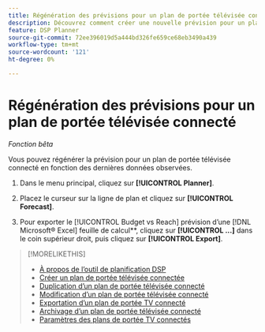 ```yaml
---
title: Régénération des prévisions pour un plan de portée télévisée connecté
description: Découvrez comment créer une nouvelle prévision pour un plan de portée TV connecté.
feature: DSP Planner
source-git-commit: 72ee396019d5a444bd326fe659ce68eb3490a439
workflow-type: tm+mt
source-wordcount: '121'
ht-degree: 0%

---
```


# Régénération des prévisions pour un plan de portée télévisée connecté

*Fonction bêta*

Vous pouvez régénérer la prévision pour un plan de portée télévisée connecté en fonction des dernières données observées.

1. Dans le menu principal, cliquez sur **[!UICONTROL Planner]**.

1. Placez le curseur sur la ligne de plan et cliquez sur **[!UICONTROL Forecast]**.

1. Pour exporter le [!UICONTROL Budget vs Reach] prévision d’une [!DNL Microsoft® Excel] feuille de calcul**, cliquez sur **[!UICONTROL ...]** dans le coin supérieur droit, puis cliquez sur **[!UICONTROL Export]**.

>[!MORELIKETHIS]
>
>* [À propos de l’outil de planification DSP](planner-about.md)
>* [Créer un plan de portée télévisée connectée](planner-create.md)
>* [Duplication d’un plan de portée télévisée connecté](planner-duplicate.md)
>* [Modification d’un plan de portée télévisée connecté](planner-edit.md)
>* [Exportation d’un plan de portée TV connecté](planner-export.md)
>* [Archivage d’un plan de portée télévisée connecté](planner-archive.md)
>* [Paramètres des plans de portée TV connectés](planner-settings.md)
